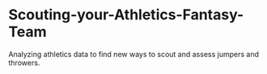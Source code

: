 # Scouting-your-Athletics-Fantasy-Team
Analyzing athletics data to find new ways to scout and assess jumpers and throwers.
